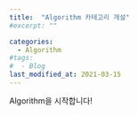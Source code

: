 ```yaml
---
title:  "Algorithm 카테고리 개설"
#excerpt: ""

categories:
  - Algorithm
#tags:
#  - Blog
last_modified_at: 2021-03-15
---
```


Algorithm을 시작합니다!

